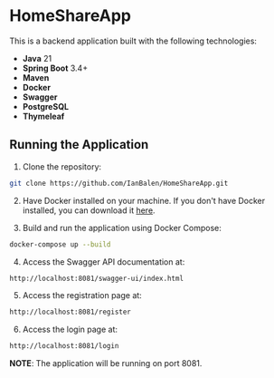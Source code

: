 # HomeShareApp

This is a backend application built with the following technologies:

- **Java** 21
- **Spring Boot** 3.4+
- **Maven**
- **Docker**
- **Swagger**
- **PostgreSQL**
- **Thymeleaf**

## Running the Application

1. Clone the repository:
```bash
git clone https://github.com/IanBalen/HomeShareApp.git
```

2. Have Docker installed on your machine. If you don't have Docker installed, you can download it [here](https://www.docker.com/products/docker-desktop).

3. Build and run the application using Docker Compose:
```bash
docker-compose up --build
```

4. Access the Swagger API documentation at:
```bash
http://localhost:8081/swagger-ui/index.html
```

5. Access the registration page at:
```bash
http://localhost:8081/register
```

6. Access the login page at:
```bash
http://localhost:8081/login
```

**NOTE**: The application will be running on port 8081.


